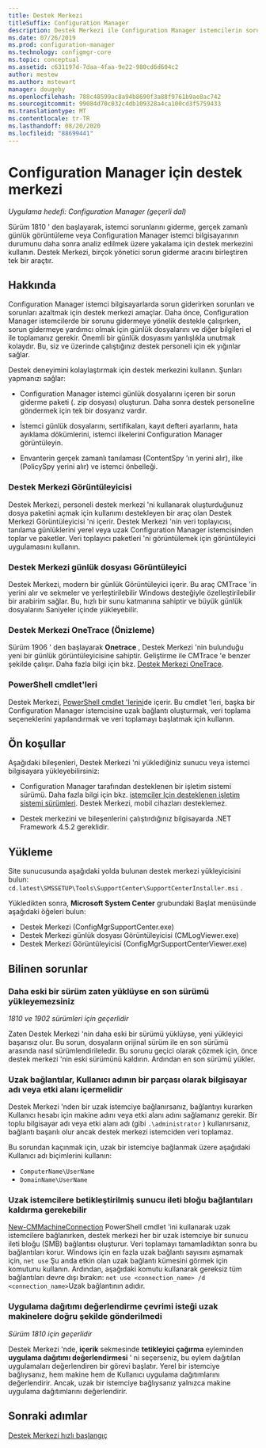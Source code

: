 ```yaml
---
title: Destek Merkezi
titleSuffix: Configuration Manager
description: Destek Merkezi ile Configuration Manager istemcilerin sorunlarını giderin.
ms.date: 07/26/2019
ms.prod: configuration-manager
ms.technology: configmgr-core
ms.topic: conceptual
ms.assetid: c631197d-7daa-4faa-9e22-980cd6d604c2
author: mestew
ms.author: mstewart
manager: dougeby
ms.openlocfilehash: 788c48599ac8a94b8690f3a88f9761b9ae8ac742
ms.sourcegitcommit: 99084d70c032c4db109328a4ca100cd3f5759433
ms.translationtype: MT
ms.contentlocale: tr-TR
ms.lasthandoff: 08/20/2020
ms.locfileid: "88699441"
---
```

# <a name="support-center-for-configuration-manager"></a>Configuration Manager için destek merkezi

*Uygulama hedefi: Configuration Manager (geçerli dal)*

<!--1357489-->
Sürüm 1810 ' den başlayarak, istemci sorunlarını giderme, gerçek zamanlı günlük görüntüleme veya Configuration Manager istemci bilgisayarının durumunu daha sonra analiz edilmek üzere yakalama için destek merkezini kullanın. Destek Merkezi, birçok yönetici sorun giderme aracını birleştiren tek bir araçtır.


## <a name="about"></a>Hakkında

Configuration Manager istemci bilgisayarlarda sorun giderirken sorunları ve sorunları azaltmak için destek merkezi amaçlar. Daha önce, Configuration Manager istemcilerde bir sorunu gidermeye yönelik destekle çalışırken, sorun gidermeye yardımcı olmak için günlük dosyalarını ve diğer bilgileri el ile toplamanız gerekir. Önemli bir günlük dosyasını yanlışlıkla unutmak kolaydır. Bu, siz ve üzerinde çalıştığınız destek personeli için ek yığınlar sağlar.

Destek deneyimini kolaylaştırmak için destek merkezini kullanın. Şunları yapmanızı sağlar:

- Configuration Manager istemci günlük dosyalarını içeren bir sorun giderme paketi (. zip dosyası) oluşturun. Daha sonra destek personeline göndermek için tek bir dosyanız vardır.  

- İstemci günlük dosyalarını, sertifikaları, kayıt defteri ayarlarını, hata ayıklama dökümlerini, istemci ilkelerini Configuration Manager görüntüleyin.  

- Envanterin gerçek zamanlı tanılaması (ContentSpy 'ın yerini alır), ilke (PolicySpy yerini alır) ve istemci önbelleği.  

### <a name="support-center-viewer"></a>Destek Merkezi Görüntüleyicisi

Destek Merkezi, personeli destek merkezi 'ni kullanarak oluşturduğunuz dosya paketini açmak için kullanımı destekleyen bir araç olan Destek Merkezi Görüntüleyicisi 'ni içerir. Destek Merkezi 'nin veri toplayıcısı, tanılama günlüklerini yerel veya uzak Configuration Manager istemcisinden toplar ve paketler. Veri toplayıcı paketleri 'ni görüntülemek için görüntüleyici uygulamasını kullanın.

### <a name="support-center-log-file-viewer"></a>Destek Merkezi günlük dosyası Görüntüleyici

Destek Merkezi, modern bir günlük Görüntüleyici içerir. Bu araç CMTrace 'in yerini alır ve sekmeler ve yerleştirilebilir Windows desteğiyle özelleştirilebilir bir arabirim sağlar. Bu, hızlı bir sunu katmanına sahiptir ve büyük günlük dosyalarını Saniyeler içinde yükleyebilir.

### <a name="support-center-onetrace-preview"></a>Destek Merkezi OneTrace (Önizleme)

<!--3555962-->
Sürüm 1906 ' den başlayarak **Onetrace** , Destek Merkezi 'nin bulunduğu yeni bir günlük görüntüleyicisine sahiptir. Geliştirme ile CMTrace 'e benzer şekilde çalışır. Daha fazla bilgi için bkz. [Destek Merkezi OneTrace](support-center-onetrace.md).

### <a name="powershell-cmdlets"></a>PowerShell cmdlet'leri

Destek Merkezi, [PowerShell cmdlet 'lerini](/powershell/sccm/overview?view=sccm-ps)de içerir. Bu cmdlet 'leri, başka bir Configuration Manager istemcisine uzak bağlantı oluşturmak, veri toplama seçeneklerini yapılandırmak ve veri toplamayı başlatmak için kullanın.


## <a name="prerequisites"></a>Ön koşullar

Aşağıdaki bileşenleri, Destek Merkezi 'ni yüklediğiniz sunucu veya istemci bilgisayara yükleyebilirsiniz:

- Configuration Manager tarafından desteklenen bir işletim sistemi sürümü. Daha fazla bilgi için bkz. [istemciler Için desteklenen işletim sistemi sürümleri](../plan-design/configs/supported-operating-systems-for-clients-and-devices.md). Destek Merkezi, mobil cihazları desteklemez.  

- Destek merkezini ve bileşenlerini çalıştırdığınız bilgisayarda .NET Framework 4.5.2 gereklidir.  


## <a name="install"></a>Yükleme

Site sunucusunda aşağıdaki yolda bulunan destek merkezi yükleyicisini bulun: `cd.latest\SMSSETUP\Tools\SupportCenter\SupportCenterInstaller.msi` .

Yükledikten sonra, **Microsoft System Center** grubundaki Başlat menüsünde aşağıdaki öğeleri bulun:  

- Destek Merkezi (ConfigMgrSupportCenter.exe)  
- Destek Merkezi günlük dosyası Görüntüleyicisi (CMLogViewer.exe)  
- Destek Merkezi Görüntüleyicisi (ConfigMgrSupportCenterViewer.exe)  


## <a name="known-issues"></a>Bilinen sorunlar

### <a name="you-cant-install-the-latest-version-if-an-older-version-is-already-installed"></a>Daha eski bir sürüm zaten yüklüyse en son sürümü yükleyemezsiniz

<!--SCCMDocs-pr issue #3090-->
*1810 ve 1902 sürümleri için geçerlidir*

Zaten Destek Merkezi 'nin daha eski bir sürümü yüklüyse, yeni yükleyici başarısız olur. Bu sorun, dosyaların orijinal sürüm ile en son sürümü arasında nasıl sürümlendirileledir. Bu sorunu geçici olarak çözmek için, önce destek merkezi 'nin eski sürümünü kaldırın. Ardından en son sürümü yükler.

### <a name="remote-connections-must-include-computer-name-or-domain-as-part-of-the-user-name"></a>Uzak bağlantılar, Kullanıcı adının bir parçası olarak bilgisayar adı veya etki alanı içermelidir

Destek Merkezi 'nden bir uzak istemciye bağlanırsanız, bağlantıyı kurarken Kullanıcı hesabı için makine adını veya etki alanı adını sağlamanız gerekir. Bir toplu bilgisayar adı veya etki alanı adı (gibi `.\administrator` ) kullanırsanız, bağlantı başarılı olur ancak destek merkezi istemciden veri toplamaz.

Bu sorundan kaçınmak için, uzak bir istemciye bağlanmak üzere aşağıdaki Kullanıcı adı biçimlerini kullanın:

- `ComputerName\UserName`  
- `DomainName\UserName`  

### <a name="scripted-server-message-block-connections-to-remote-clients-might-require-removal"></a>Uzak istemcilere betikleştirilmiş sunucu ileti bloğu bağlantıları kaldırma gerekebilir

[New-CMMachineConnection](https://go.microsoft.com/fwlink/p/?linkid=390542) PowerShell cmdlet 'ini kullanarak uzak istemcilere bağlanırken, destek merkezi her bir uzak istemciye bir sunucu ileti bloğu (SMB) bağlantısı oluşturur. Veri toplamayı tamamladıktan sonra bu bağlantıları korur. Windows için en fazla uzak bağlantı sayısını aşmamak için, `net use` Şu anda etkin olan uzak bağlantı kümesini görmek için komutunu kullanın. Ardından, aşağıdaki komutu kullanarak gereksiz tüm bağlantıları devre dışı bırakın: `net use <connection_name> /d`
`<connection_name>`Uzak bağlantının adıdır.

### <a name="application-deployment-evaluation-cycle-request-isnt-sent-correctly-to-remote-machines"></a>Uygulama dağıtımı değerlendirme çevrimi isteği uzak makinelere doğru şekilde gönderilmedi

<!--2849356-->
*Sürüm 1810 için geçerlidir*

Destek Merkezi 'nde, **içerik** sekmesinde **tetikleyici çağırma** eyleminden **uygulama dağıtımı değerlendirmesi** ' ni seçerseniz, bu eylem dağıtılan uygulamaları değerlendiren bir görevi başlatır. Yerel bir istemciye bağlıysanız, hem makine hem de Kullanıcı uygulama dağıtımlarını değerlendirir. Ancak, uzak bir istemciye bağlıysanız yalnızca makine uygulama dağıtımlarını değerlendirir.


## <a name="next-steps"></a>Sonraki adımlar

[Destek Merkezi hızlı başlangıç](support-center-quickstart.md)